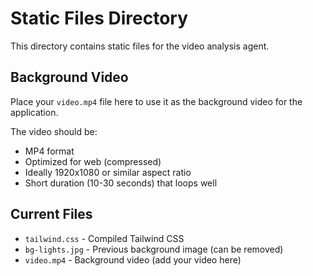 # Static Files Directory

This directory contains static files for the video analysis agent.

## Background Video

Place your `video.mp4` file here to use it as the background video for the application.

The video should be:
- MP4 format
- Optimized for web (compressed)
- Ideally 1920x1080 or similar aspect ratio
- Short duration (10-30 seconds) that loops well

## Current Files

- `tailwind.css` - Compiled Tailwind CSS
- `bg-lights.jpg` - Previous background image (can be removed)
- `video.mp4` - Background video (add your video here) 
